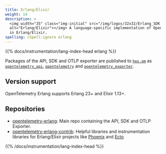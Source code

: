 ```yaml
---
title: Erlang/Elixir
weight: 14
description: >
  <img width="35" class="img-initial" src="/img/logos/32x32/Erlang_SDK.svg"
  alt="Erlang/Elixir"></img> A language-specific implementation of OpenTelemetry
  in Erlang/Elixir.
spelling: cSpell:ignore erlang
---
```


{{% docs/instrumentation/lang-index-head erlang %}}

Packages of the API, SDK and OTLP exporter are published to
[`hex.pm`](https://hex.pm) as
[`opentelemetry_api`](https://hex.pm/packages/opentelemetry_api),
[`opentelemetry`](https://hex.pm/packages/opentelemetry) and
[`opentelemetry_exporter`](https://hex.pm/packages/opentelemetry_exporter).

## Version support

OpenTelemetry Erlang supports Erlang 23+ and Elixir 1.13+.

## Repositories

- [opentelemetry-erlang](https://github.com/open-telemetry/opentelemetry-erlang):
  Main repo containing the API, SDK and OTLP Exporter.
- [opentelemetry-erlang-contrib](https://github.com/open-telemetry/opentelemetry-erlang-contrib):
  Helpful libraries and instrumentation libraries for Erlang/Elixir projects
  like [Phoenix](https://www.phoenixframework.org/) and
  [Ecto](https://hexdocs.pm/ecto/Ecto.html)

{{% /docs/instrumentation/lang-index-head %}}
